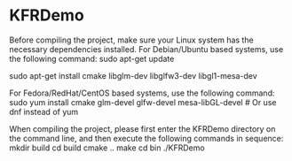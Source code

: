 # KFRDemo

Before compiling the project, make sure your Linux system has the necessary dependencies installed. For Debian/Ubuntu based systems, use the following command:
sudo apt-get update

sudo apt-get install cmake libglm-dev libglfw3-dev libgl1-mesa-dev

For Fedora/RedHat/CentOS based systems, use the following command:
sudo yum install cmake glm-devel glfw-devel mesa-libGL-devel # Or use dnf instead of yum

When compiling the project, please first enter the KFRDemo directory on the command line, and then execute the following commands in sequence:
mkdir build
cd build
cmake ..
make
cd bin
./KFRDemo
